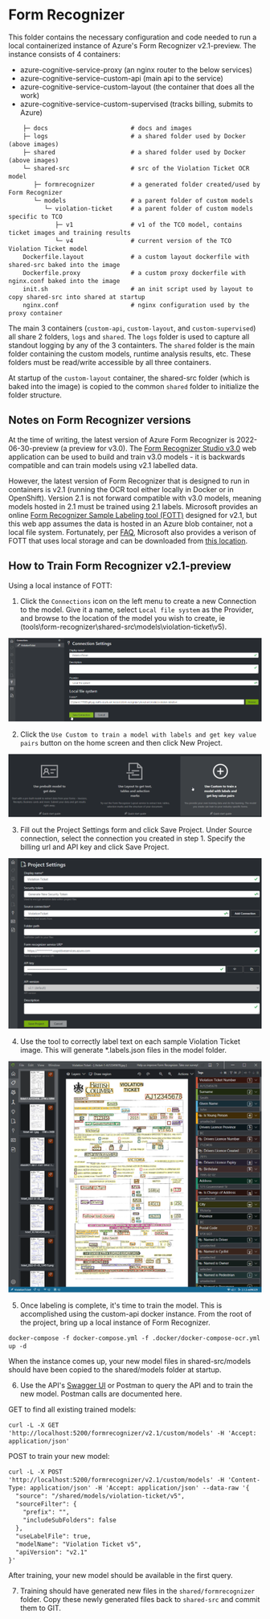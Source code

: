 # Form Recognizer

This folder contains the necessary configuration and code needed to run a local containerized instance of Azure's Form Recognizer v2.1-preview.  The instance consists of 4 containers:
* azure-cognitive-service-proxy (an nginx router to the below services)
* azure-cognitive-service-custom-api (main api to the service)
* azure-cognitive-service-custom-layout (the container that does all the work)
* azure-cognitive-service-custom-supervised (tracks billing, submits to Azure)

```
    ├─ docs                       # docs and images
    ├─ logs                       # a shared folder used by Docker (above images)
    ├─ shared                     # a shared folder used by Docker (above images)
    └─ shared-src                 # src of the Violation Ticket OCR model
       ├─ formrecognizer          # a generated folder created/used by Form Recognizer
       └─ models                  # a parent folder of custom models
          └─ violation-ticket     # a parent folder of custom models specific to TCO
             ├─ v1                # v1 of the TCO model, contains ticket images and training results
             └─ v4                # current version of the TCO Violation Ticket model
    Dockerfile.layout             # a custom layout dockerfile with shared-src baked into the image
    Dockerfile.proxy              # a custom proxy dockerfile with nginx.conf baked into the image
    init.sh                       # an init script used by layout to copy shared-src into shared at startup
    nginx.conf                    # nginx configuration used by the proxy container
```

The main 3 containers (`custom-api`, `custom-layout`, and `custom-supervised`) all share 2 folders, `logs` and `shared`. The `logs` folder is used to capture all standout logging by any of the 3 containters. The `shared` folder is the main folder containing the custom models, runtime analysis results, etc. These folders must be read/write accessible by all three containers.  

At startup of the `custom-layout` container, the shared-src folder (which is baked into the image) is copied to the common `shared` folder to initialize the folder structure.

## Notes on Form Recognizer versions

At the time of writing, the latest version of Azure Form Recognizer is 2022-06-30-preview (a preview for v3.0). The [Form Recognizer Studio v3.0](https://formrecognizer.appliedai.azure.com/studio) web application can be used to build and train v3.0 models - it is backwards compatible and can train models using v2.1 labelled data.

However, the latest version of Form Recognizer that is designed to run in containers is v2.1 (running the OCR tool either locally in Docker or in OpenShift). Version 2.1 is not forward compatible with v3.0 models, meaning models hosted in 2.1 must be trained using 2.1 labels.  Microsoft provides an online [Form Recognizer Sample Labeling tool (FOTT)](https://fott-2-1.azurewebsites.net/) designed for v2.1, but this web app assumes the data is hosted in an Azure blob container, not a local file system. Fortunately, per [FAQ](https://docs.microsoft.com/en-us/azure/applied-ai-services/form-recognizer/faq#can-i-use-local-storage-for-the-form-recognizer-sample-labeling-tool--fott--container-), Microsoft also provides a verison of FOTT that uses local storage and can be downloaded from [this location](https://github.com/microsoft/OCR-Form-Tools/releases/download/v2.1-ga/oflt-2.1.3-win32.exe).

## How to Train Form Recognizer v2.1-preview

Using a local instance of FOTT:
1. Click the `Connections` icon on the left menu to create a new Connection to the model. Give it a name, select `Local file system` as the Provider, and browse to the location of the model you wish to create, ie (tools\form-recognizer\shared-src\models\violation-ticket\v5). 
<img src="./img/2022-07-11_105409.png"/>

2. Click the `Use Custom to train a model with labels and get key value pairs` button on the home screen and then click New Project.
<img src="./img/2022-07-11_104602.png"/>

3. Fill out the Project Settings form and click Save Project. Under Source connection, select the connection you created in step 1. Specify the billing url and API key and click Save Project.
<img src="./img/2022-07-11_120054.png"/>

4. Use the tool to correctly label text on each sample Violation Ticket image.  This will generate *.labels.json files in the model folder.
<img src="./img/2022-07-11_111005.png"/>

5. Once labeling is complete, it's time to train the model.  This is accomplished using the custom-api docker instance. From the root of the project, bring up a local instance of Form Recognizer.

```
docker-compose -f docker-compose.yml -f .docker/docker-compose-ocr.yml up -d
```

When the instance comes up, your new model files in shared-src/models should have been copied to the shared/models folder at startup.

6. Use the API's [Swagger UI](http://localhost:5200/swagger/index.html) or Postman to query the API and to train the new model. Postman calls are documented here.

GET to find all existing trained models:
```
curl -L -X GET 'http://localhost:5200/formrecognizer/v2.1/custom/models' -H 'Accept: application/json'
```

POST to train your new model:
```
curl -L -X POST 'http://localhost:5200/formrecognizer/v2.1/custom/models' -H 'Content-Type: application/json' -H 'Accept: application/json' --data-raw '{
  "source": "/shared/models/violation-ticket/v5",
  "sourceFilter": {
    "prefix": "",
    "includeSubFolders": false
  },
  "useLabelFile": true,
  "modelName": "Violation Ticket v5",
  "apiVersion": "v2.1"
}'
```

After training, your new model should be available in the first query.

7. Training should have generated new files in the `shared/formrecognizer` folder. Copy these newly generated files back to `shared-src` and commit them to GIT.

